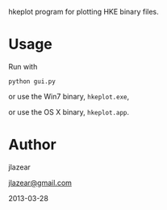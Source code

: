 hkeplot program for plotting HKE binary files.

Usage
=====

Run with

    python gui.py

or use the Win7 binary, `hkeplot.exe`,

or use the OS X binary, `hkeplot.app`.

Author
======

jlazear

jlazear@gmail.com

2013-03-28
